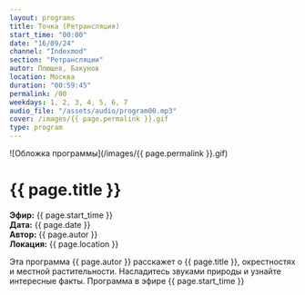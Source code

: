 ```yaml
---
layout: programs
title: Точка (Ретрансляция)
start_time: "00:00"
date: "16/09/24"
channel: "Indexmod"
section: "Ретрансляции"
autor: Плющев, Бакунов
location: Москва
duration: "00:59:45"
permalink: /00
weekdays: 1, 2, 3, 4, 5, 6, 7
audio_file: "/assets/audio/program00.mp3"
cover: /images/{{ page.permalink }}.gif
type: program
---
```


![Обложка программы](/images/{{ page.permalink }}.gif)

# {{ page.title }}

**Эфир:** {{ page.start_time }}  
**Дата:** {{ page.date }}  
**Автор:** {{ page.autor }}  
**Локация:** {{ page.location }}

Эта программа {{ page.autor }} расскажет о {{ page.title }}, окрестностях и местной растительности. Насладитесь звуками природы и узнайте интересные факты. Программа в эфире {{ page.start_time }}

<p><audio id="audio-player">
  <source src="{{ page.audio_file }}" type="audio/mpeg">
  Ваш браузер не поддерживает воспроизведение аудио.
</audio></p>
